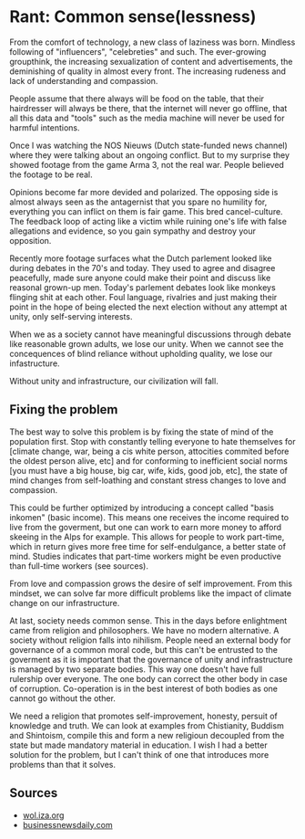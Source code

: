 # Rant: Common sense(lessness)

From the comfort of technology, a new class of laziness was born. Mindless
following of "influencers", "celebreties" and such. The ever-growing
groupthink, the increasing sexualization of content and advertisements,
the deminishing of quality in almost every front. The increasing rudeness
and lack of understanding and compassion.

People assume that there always will be food on the table, that their
hairdresser will always be there, that the internet will never go offline,
that all this data and "tools" such as the media machine will never be used for
harmful intentions.

Once I was watching the NOS Nieuws (Dutch state-funded news channel) where they
were talking about an ongoing conflict. But to my surprise they showed footage
from the game Arma 3, not the real war. People believed the footage to be real.

Opinions become far more devided and polarized. The opposing side is almost
always seen as the antagernist that you spare no humility for, everything you
can inflict on them is fair game. This bred cancel-culture. The feedback loop
of acting like a victim while ruining one's life with false allegations and
evidence, so you gain sympathy and destroy your opposition.

Recently more footage surfaces what the Dutch parlement looked like during
debates in the 70's and today. They used to agree and disagree peacefully, made
sure anyone could make their point and discuss like reasonal grown-up men.
Today's parlement debates look like monkeys flinging shit at each other. Foul
language, rivalries and just making their point in the hope of being elected
the next election without any attempt at unity, only self-serving interests.

When we as a society cannot have meaningful discussions through debate like
reasonable grown adults, we lose our unity. When we cannot see the concequences
of blind reliance without upholding quality, we lose our infastructure.

Without unity and infrastructure, our civilization will fall.

## Fixing the problem

The best way to solve this problem is by fixing the state of mind of the
population first. Stop with constantly telling everyone to hate themselves for
[climate change, war, being a cis white person, attocities commited before the
oldest person alive, etc] and for conforming to inefficient social norms [you
must have a big house, big car, wife, kids, good job, etc], the state of mind
changes from self-loathing and constant stress changes to love and compassion.

This could be further optimized by introducing a concept called "basis inkomen"
(basic income). This means one receives the income required to live from the
goverment, but one can work to earn more money to afford skeeing in the Alps
for example. This allows for people to work part-time, which in return gives
more free time for self-endulgance, a better state of mind. Studies indicates
that part-time workers might be even productive than full-time workers
(see sources).

From love and compassion grows the desire of self improvement. From this
mindset, we can solve far more difficult problems like the impact of climate
change on our infrastructure.

At last, society needs common sense. This in the days before enlightment came
from religion and philosophers. We have no modern alternative. A society
without religion falls into nihilism. People need an external body for
governance of a common moral code, but this can't be entrusted to the goverment
as it is important that the governance of unity and infrastructure is managed
by two separate bodies. This way one doesn't have full rulership over everyone.
The one body can correct the other body in case of corruption. Co-operation is
in the best interest of both bodies as one cannot go without the other.

We need a religion that promotes self-improvement, honesty, persuit of
knowledge and truth. We can look at examples from Chistianity, Buddism and
Shintoism, compile this and form a new religioun decoupled from the state but
made mandatory material in education. I wish I had a better solution for the
problem, but I can't think of one that introduces more problems than that it
solves.

## Sources

- [wol.iza.org](https://wol.iza.org/articles/are-part-time-workers-less-productive-and-underpaid/long)
- [businessnewsdaily.com](https://www.businessnewsdaily.com/9302-hours-worked-productivity.html)
